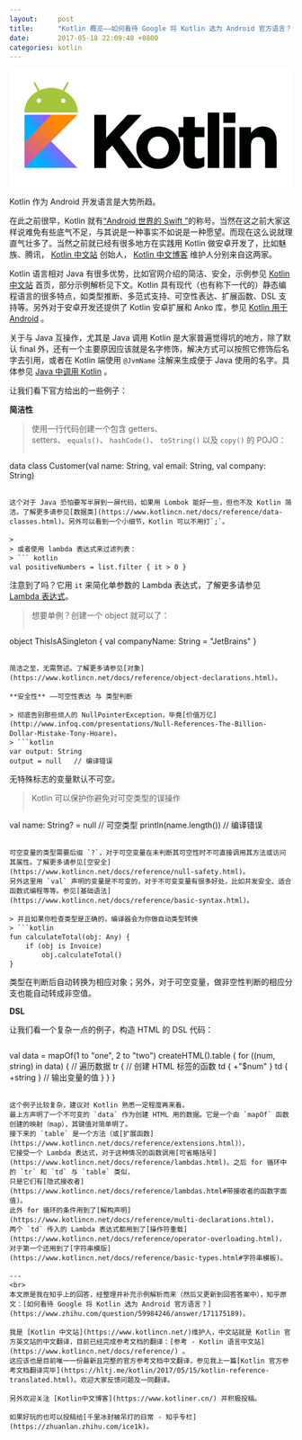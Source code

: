 ```yaml
---
layout:     post
title:      "Kotlin 概览——如何看待 Google 将 Kotlin 选为 Android 官方语言？"
date:       2017-05-18 22:09:48 +0800
categories: kotlin
---
```

![kotlin_android.png](/assets/kotlin/kotlin_android.png)

Kotlin 作为 Android 开发语言是大势所趋。

在此之前很早，Kotlin 就有[“Android 世界的 Swift ”](https://www.infoq.com/cn/news/2015/06/Android-JVM-JetBrains-Kotlin)的称号。当然在这之前大家这样说难免有些底气不足<!--more-->，与其说是一种事实不如说是一种愿望。而现在这么说就理直气壮多了。当然之前就已经有很多地方在实践用 Kotlin 做安卓开发了，比如魅族、腾讯， [Kotlin 中文站](https://www.kotlincn.net/) 创始人， [Kotlin 中文博客](https://www.kotliner.cn/) 维护人分别来自这两家。

Kotlin 语言相对 Java 有很多优势，比如官网介绍的简洁、安全，示例参见 [Kotlin 中文站](https://www.kotlincn.net/) 首页，部分示例解析见下文。Kotlin 具有现代（也有称下一代的）静态编程语言的很多特点，如类型推断、多范式支持、可空性表达、扩展函数、DSL 支持等。另外对于安卓开发还提供了 Kotlin 安卓扩展和 Anko 库，参见 [Kotlin 用于 Android](https://www.kotlincn.net/docs/reference/android-overview.html) 。

关于与 Java 互操作，尤其是 Java 调用 Kotlin 是大家普遍觉得坑的地方，除了默认 final 外，还有一个主要原因应该就是名字修饰，解决方式可以按照它修饰后名字去引用，或者在 Kotlin 端使用 `@JvmName` 注解来生成便于 Java 使用的名字。具体参见 [Java 中调用 Kotlin](https://www.kotlincn.net/docs/reference/java-to-kotlin-interop.html) 。

让我们看下官方给出的一些例子：

**简洁性**

> 使用一行代码创建一个包含 getters、 setters、 `equals()`、 `hashCode()`、 `toString()` 以及 `copy()` 的 POJO：
> ``` kotlin
data class Customer(val name: String, val email: String, val company: String)
```

这个对于 Java 恐怕要写半屏到一屏代码，如果用 Lombok 能好一些，但也不及 Kotlin 简洁。了解更多请参见[数据类](https://www.kotlincn.net/docs/reference/data-classes.html)。另外可以看到一个小细节，Kotlin 可以不用打`;`。

> 
> 或者使用 lambda 表达式来过滤列表：
> ``` kotlin
val positiveNumbers = list.filter { it > 0 }
```

注意到了吗？它用 `it` 来简化单参数的 Lambda 表达式，了解更多请参见 [Lambda 表达式](https://www.kotlincn.net/docs/reference/lambdas.html)。

> 
> 想要单例？创建一个 object 就可以了：
> ``` kotlin
object ThisIsASingleton {
    val companyName: String = "JetBrains"
}
```

简洁之至，无需赘述。了解更多请参见[对象](https://www.kotlincn.net/docs/reference/object-declarations.html)。

**安全性** ——可空性表达 与 类型判断

> 彻底告别那些烦人的 NullPointerException，毕竟[价值万亿](http://www.infoq.com/presentations/Null-References-The-Billion-Dollar-Mistake-Tony-Hoare)。
> ```kotlin
var output: String
output = null   // 编译错误
```

无特殊标志的变量默认不可空。

> Kotlin 可以保护你避免对可空类型的误操作
> ```kotlin
val name: String? = null    // 可空类型
println(name.length())      // 编译错误
```

可空变量的类型需要后缀 `?`，对于可空变量在未判断其可空性时不可直接调用其方法或访问其属性。了解更多请参见[空安全](https://www.kotlincn.net/docs/reference/null-safety.html)。
另外这里用 `val` 声明的变量是不可变的，对于不可变变量有很多好处，比如并发安全、适合函数式编程等等。参见[基础语法](https://www.kotlincn.net/docs/reference/basic-syntax.html)。

> 并且如果你检查类型是正确的，编译器会为你做自动类型转换
> ```kotlin
fun calculateTotal(obj: Any) {
    if (obj is Invoice)
        obj.calculateTotal()
}
```

类型在判断后自动转换为相应对象；另外，对于可空变量，做非空性判断的相应分支也能自动转成非空值。

**DSL**

让我们看一个复杂一点的例子，构造 HTML 的 DSL 代码：

> ```kotlin
val data = mapOf(1 to "one", 2 to "two")
createHTML().table {
    for ((num, string) in data) {    // 遍历数据
        tr {                         // 创建 HTML 标签的函数
            td { +"$num" }
            td { +string }           // 输出变量的值
        }
    }
}
```

这个例子比较复杂，建议对 Kotlin 熟悉一定程度再来看。
最上方声明了一个不可变的 `data` 作为创建 HTML 用的数据。它是一个由 `mapOf` 函数创建的映射（map），其键值对简单明了。
接下来的 `table` 是一个方法（或[扩展函数](https://www.kotlincn.net/docs/reference/extensions.html)），
它接受一个 Lambda 表达式，对于这种情况的函数调用[可省略括号](https://www.kotlincn.net/docs/reference/lambdas.html)。之后 for 循环中的 `tr` 和 `td` 与 `table` 类似，
只是它们有[隐式接收者](https://www.kotlincn.net/docs/reference/lambdas.html#带接收者的函数字面值)。
此外 for 循环的条件用到了[解构声明](https://www.kotlincn.net/docs/reference/multi-declarations.html)，
两个 `td` 传入的 Lambda 表达式都用到了[操作符重载](https://www.kotlincn.net/docs/reference/operator-overloading.html)，
对于第一个还用到了[字符串模版](https://www.kotlincn.net/docs/reference/basic-types.html#字符串模板)。

---
<br>
本文原是我在知乎上的回答，经整理并补充示例解析而来（然后又更新到回答答案中），知乎原文：[如何看待 Google 将 Kotlin 选为 Android 官方语言？](https://www.zhihu.com/question/59984246/answer/171175189)。

我是 [Kotlin 中文站](https://www.kotlincn.net/)维护人，中文站就是 Kotlin 官方英文站的中文翻译，目前已经完成参考文档的翻译：[参考 - Kotlin 语言中文站](https://www.kotlincn.net/docs/reference/) 。
这应该也是目前唯一一份最新且完整的官方参考文档中文翻译，参见我上一篇[Kotlin 官方参考文档翻译完毕](https://hltj.me/kotlin/2017/05/15/kotlin-reference-translated.html)。欢迎大家反馈问题及一同翻译。

另外欢迎关注 [Kotlin中文博客](https://www.kotliner.cn/) 并积极投稿。

如果好玩的也可以投稿给[千里冰封被吊打的日常 - 知乎专栏](https://zhuanlan.zhihu.com/ice1k)。

